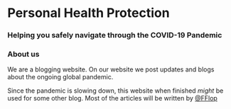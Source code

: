 # Personal Health Protection
### **Helping you safely navigate through the COVID-19 Pandemic**

### About us

We are a blogging website. On our website we post updates and blogs about the ongoing global pandemic.

Since the pandemic is slowing down, this website when finished *might* be used for some other blog.
Most of the articles will be written by [@FFlop](https://github.com/fflop)
